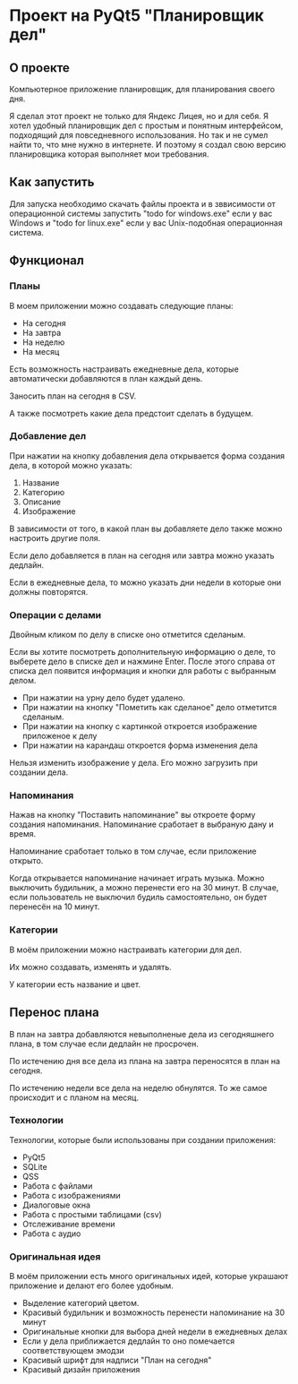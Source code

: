 # Проект на PyQt5 "Планировщик дел"

## О проекте
Компьютерное приложение планировщик, для планирования своего дня. 

Я сделал этот проект не только для Яндекс Лицея, но и для себя. Я хотел удобный планировщик дел с простым и понятным интерфейсом, подходящий для повседневного использования. Но так и не сумел найти то, что мне нужно в интернете. И поэтому я создал свою версию планировщика которая выполняет мои требования.

## Как запустить
Для запуска необходимо скачать файлы проекта и в зввисимости от операционной системы запустить "todo for windows.exe" если у вас Windows и "todo for linux.exe" если у вас Unix-подобная операционная система.

## Функционал
### Планы
В моем приложении можно создавать следующие планы:
* На сегодня
* На завтра
* На неделю
* На месяц

Есть возможность настраивать ежедневные дела, которые автоматически добавляются в план каждый день.

Заносить план на сегодня в CSV.

А также посмотреть какие дела предстоит сделать в будущем. 

### Добавление дел
При нажатии на кнопку добавления дела открывается форма создания дела, в которой можно указать:
1. Название
2. Категорию
3. Описание
4. Изображение

В зависимости от того, в какой план вы добавляете дело также можно настроить другие поля. 

Если дело добавляется в план на сегодня или завтра можно указать дедлайн. 

Если в ежедневные дела, то можно указать дни недели в которые они должны повторятся.

### Операции с делами
Двойным кликом по делу в списке оно отметится сделаным.

Если вы хотите посмотреть дополнительную информацию о деле, то выберете дело в списке дел и нажмине Enter. После этого справа от списка дел появится информация и кнопки для работы с выбранным делом.

* При нажатии на урну дело будет удалено.
* При нажатии на кнопку "Пометить как сделаное" дело отметится сделаным.
* При нажатии на кнопку с картинкой откроется изображение приложеное к делу
* При нажатии на карандаш откроется форма изменения дела

Нельзя изменить изображение у дела. Его можно загрузить при создании дела.

### Напоминания
Нажав на кнопку "Поставить напоминание" вы откроете форму создания напоминания. Напоминание сработает в выбраную дану и время.

Напоминание сработает только в том случае, если приложение открыто.

Когда открывается напоминание начинает играть музыка. Можно выключить будильник, а можно перенести его на 30 минут. В случае, если пользователь не выключил будиль самостоятельно, он будет перенесён на 10 минут.

### Категории
В моём приложении можно настраивать категории для дел.

Их можно создавать, изменять и удалять.

У категории есть название и цвет.

## Перенос плана
В план на завтра добавляются невыполненые дела из сегодняшнего плана, в том случае если дедлайн не просрочен.

По истечению дня все дела из плана на завтра переносятся в план на сегодня.

По истечению недели все дела на неделю обнулятся. То же самое происходит и с планом на месяц.

### Технологии
Технологии, которые были использованы при создании приложения:
* PyQt5
* SQLite
* QSS
* Работа с файлами
* Работа с изображениями
* Диалоговые окна
* Работа с простыми таблицами (csv)
* Отслеживание времени
* Работа с аудио

### Оригинальная идея
В моём приложении есть много оригинальных идей, которые украшают приложение и делают его более удобным.

* Выделение категорий цветом.
* Красивый будильник и возможность перенести напоминание на 30 минут
* Оригинальные кнопки для выбора дней недели в ежедневных делах
* Если у дела приближается дедлайн то оно помечается соответствующем эмодзи
* Красивый шрифт для надписи "План на сегодня"
* Красивый дизайн приложения
